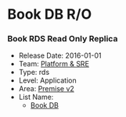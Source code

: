 # Book DB R/O
### Book RDS Read Only Replica
* Release Date: 2016-01-01
* Team: [Platform & SRE](../teams/platform.md)
* Type: rds
* Level: Application
* Area: [Premise v2](../areas/v2.png)
* List Name:
  * [Book DB](book.md)

